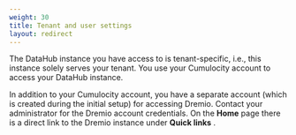 ```yaml
---
weight: 30
title: Tenant and user settings
layout: redirect
---
```


The DataHub instance you have access to is tenant-specific, i.e., this instance solely serves your tenant. You use your Cumulocity account to access your DataHub instance.

In addition to your Cumulocity account, you have a separate account (which is created during the initial setup) for accessing Dremio. Contact your administrator for the Dremio account credentials. On the **Home** page there is a direct link to the Dremio instance under **Quick links** .
